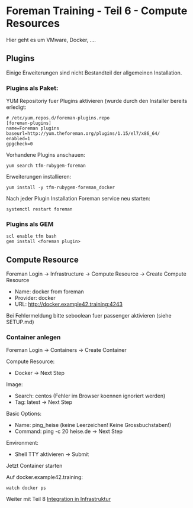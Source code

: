 # Foreman Training - Teil 6 - Compute Resources

Hier geht es um VMware, Docker, ....

## Plugins

Einige Erweiterungen sind nicht Bestandteil der allgemeinen Installation.


### Plugins als Paket:

YUM Repositoriy fuer Plugins aktivieren (wurde durch den Installer bereits erledigt:

    # /etc/yum.repos.d/foreman-plugins.repo
    [foreman-plugins]
    name=Foreman plugins
    baseurl=http://yum.theforeman.org/plugins/1.15/el7/x86_64/
    enabled=1
    gpgcheck=0

Vorhandene Plugins anschauen:

    yum search tfm-rubygem-foreman

Erweiterungen installieren:

    yum install -y tfm-rubygem-foreman_docker

Nach jeder Plugin Installation Foreman service neu starten:

    systemctl restart foreman

### Plugins als GEM

    scl enable tfm bash
    gem install <foreman plugin>


## Compute Resource

Foreman Login -> Infrastructure -> Compute Resource -> Create Compute Resource

- Name: docker from foreman
- Provider: docker
- URL: http://docker.example42.training:4243

Bei Fehlermeldung bitte seboolean fuer passenger aktivieren (siehe SETUP.md) 

### Container anlegen

Foreman Login -> Containers -> Create Container

Compute Resource:
- Docker -> Next Step

Image:
- Search: centos (Fehler im Browser koennen ignoriert werden)
- Tag: latest -> Next Step

Basic Options:
- Name: ping_heise (keine Leerzeichen! Keine Grossbuchstaben!)
- Command: ping -c 20 heise.de -> Next Step

Environment:
- Shell TTY aktivieren -> Submit

Jetzt Container starten

Auf docker.example42.training:

    watch docker ps


Weiter mit Teil 8 [Integration in Infrastruktur](../08_integration_in_infrastruktur)

